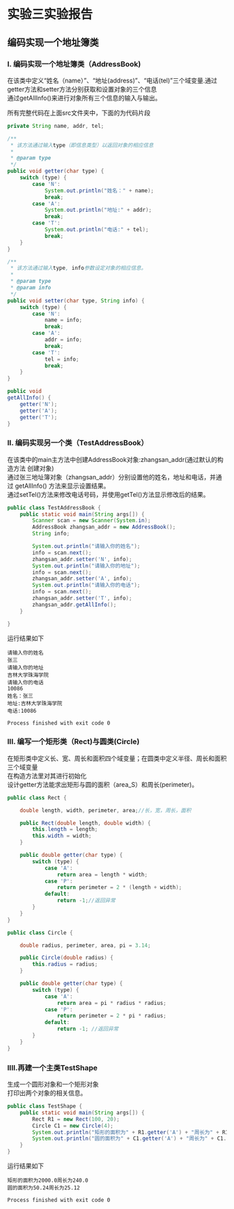 # 实验三实验报告

## 编码实现一个地址簿类

### I. 编码实现一个地址簿类（AddressBook)

在该类中定义“姓名（name）”、“地址(address)”、“电话(tel)”三个域变量.通过getter方法和setter方法分别获取和设置对象的三个信息  
通过getAllInfo()来进行对象所有三个信息的输入与输出。  

所有完整代码在上面src文件夹中，下面的为代码片段

```Java
private String name, addr, tel;

/**
 * 该方法通过输入type（即信息类型）以返回对象的相应信息
 *
 * @param type
 */
public void getter(char type) {
    switch (type) {
        case 'N':
            System.out.println("姓名：" + name);
            break;
        case 'A':
            System.out.println("地址:" + addr);
            break;
        case 'T':
            System.out.println("电话:" + tel);
            break;
    }
}

/**
 * 该方法通过输入type, info参数设定对象的相应信息。
 *
 * @param type
 * @param info
 */
public void setter(char type, String info) {
    switch (type) {
        case 'N':
            name = info;
            break;
        case 'A':
            addr = info;
            break;
        case 'T':
            tel = info;
            break;
    }
}

public void
getAllInfo() {
    getter('N');
    getter('A');
    getter('T');
}
```

### II. 编码实现另一个类（TestAddressBook）

在该类中的main主方法中创建AddressBook对象:zhangsan_addr(通过默认的构造方法 创建对象)  
通过张三地址簿对象（zhangsan_addr）分别设置他的姓名，地址和电话，并通过 getAllInfo() 方法来显示设置结果。  
通过setTel()方法来修改电话号码，并使用getTel()方法显示修改后的结果。  

```Java
public class TestAddressBook {
    public static void main(String args[]) {
        Scanner scan = new Scanner(System.in);
        AddressBook zhangsan_addr = new AddressBook();
        String info;

        System.out.println("请输入你的姓名");
        info = scan.next();
        zhangsan_addr.setter('N', info);
        System.out.println("请输入你的地址");
        info = scan.next();
        zhangsan_addr.setter('A', info);
        System.out.println("请输入你的电话");
        info = scan.next();
        zhangsan_addr.setter('T', info);
        zhangsan_addr.getAllInfo();
    }

}
```

运行结果如下

```
请输入你的姓名
张三
请输入你的地址
吉林大学珠海学院
请输入你的电话
10086
姓名：张三
地址:吉林大学珠海学院
电话:10086

Process finished with exit code 0
```

### III. 编写一个矩形类（Rect)与圆类(Circle) 

在矩形类中定义长、宽、周长和面积四个域变量；在圆类中定义半径、周长和面积三个域变量  
在构造方法里对其进行初始化  
设计getter方法能求出矩形与圆的面积（area_S）和周长(perimeter)。  

```Java
public class Rect {

    double length, width, perimeter, area;//长，宽，周长，面积

    public Rect(double length, double width) {
        this.length = length;
        this.width = width;
    }

    public double getter(char type) {
        switch (type) {
            case 'A':
                return area = length * width;
            case 'P':
                return perimeter = 2 * (length + width);
            default:
                return -1;//返回异常
        }
    }
}
```


```Java
public class Circle {

    double radius, perimeter, area, pi = 3.14;

    public Circle(double radius) {
        this.radius = radius;
    }

    public double getter(char type) {
        switch (type) {
            case 'A':
                return area = pi * radius * radius;
            case 'P':
                return perimeter = 2 * pi * radius;
            default:
                return -1; //返回异常
        }
    }
}
```
### IIII.再建一个主类TestShape

生成一个圆形对象和一个矩形对象  
打印出两个对象的相关信息。

```Java
public class TestShape {
    public static void main(String args[]) {
        Rect R1 = new Rect(100, 20);
        Circle C1 = new Circle(4);
        System.out.println("矩形的面积为" + R1.getter('A') + "周长为" + R1.getter('P'));
        System.out.println("圆的面积为" + C1.getter('A') + "周长为" + C1.getter('P'));
    }
}
```

运行结果如下

```
矩形的面积为2000.0周长为240.0
圆的面积为50.24周长为25.12

Process finished with exit code 0
```